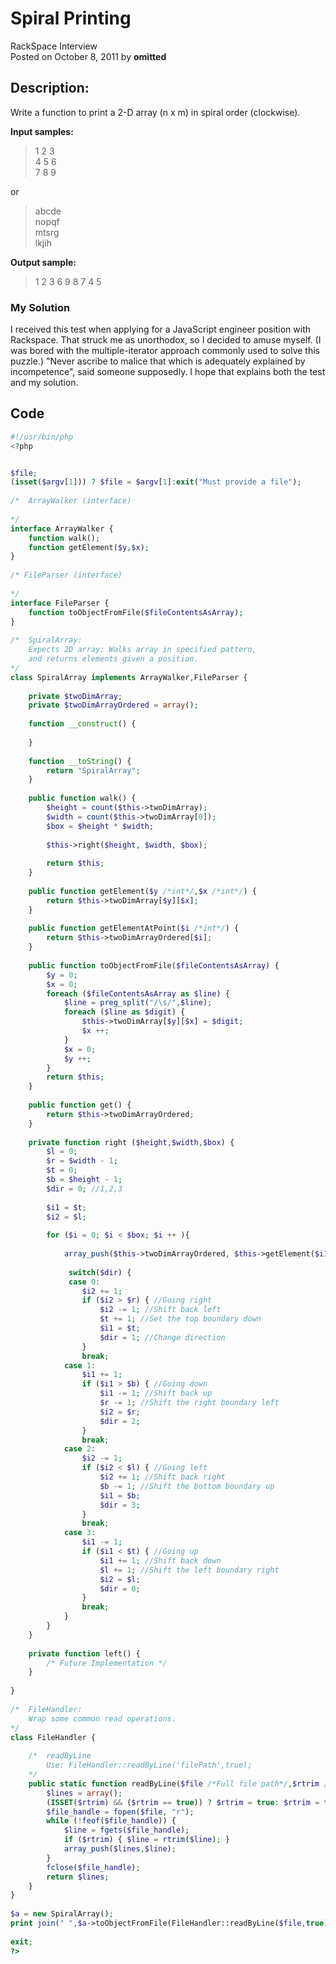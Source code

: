 # Spiral Printing<br />
RackSpace Interview<br />
Posted on October 8, 2011 by **omitted**

## Description:

Write a function to print a 2-D array (n x m) in spiral order (clockwise).


**Input samples:**

> 1 2 3<br />4 5 6<br />7 8 9 

or

>abcde<br/>nopqf<br/>mtsrg<br/>lkjih

**Output sample:**

> 1 2 3 6 9 8 7 4 5

### My Solution

I received this test when applying for a JavaScript engineer position with Rackspace. That struck me as unorthodox, so I decided to amuse myself. (I was bored with the multiple-iterator approach commonly used to solve this puzzle.) "Never ascribe to malice that which is adequately explained by incompetence", said someone supposedly. I hope that explains both the test and my solution.

## Code

```php
#!/usr/bin/php
<?php


$file;
(isset($argv[1])) ? $file = $argv[1]:exit("Must provide a file");
 
/*  ArrayWalker (interface)
 
*/
interface ArrayWalker {
    function walk();
    function getElement($y,$x);
}
 
/* FileParser (interface)
 
*/
interface FileParser {
    function toObjectFromFile($fileContentsAsArray);
}
 
/*  SpiralArray:
    Expects 2D array; Walks array in specified pattern,
    and returns elements given a position.
*/
class SpiralArray implements ArrayWalker,FileParser {  
 
    private $twoDimArray;
    private $twoDimArrayOrdered = array();
 
    function __construct() {
 
    }
 
    function __toString() {
        return "SpiralArray";
    }
 
    public function walk() {
        $height = count($this->twoDimArray);
        $width = count($this->twoDimArray[0]);
        $box = $height * $width;
 
        $this->right($height, $width, $box);
 
        return $this;
    }
 
    public function getElement($y /*int*/,$x /*int*/) {
        return $this->twoDimArray[$y][$x];
    }
 
    public function getElementAtPoint($i /*int*/) {
        return $this->twoDimArrayOrdered[$i];
    }
 
    public function toObjectFromFile($fileContentsAsArray) {
        $y = 0;
        $x = 0;
        foreach ($fileContentsAsArray as $line) {
            $line = preg_split("/\s/",$line);
            foreach ($line as $digit) {
                $this->twoDimArray[$y][$x] = $digit;
                $x ++;
            }
            $x = 0;
            $y ++;
        }
        return $this;
    }
 
    public function get() {
        return $this->twoDimArrayOrdered;
    }
 
    private function right ($height,$width,$box) {
        $l = 0;
        $r = $width - 1;
        $t = 0;
        $b = $height - 1;
        $dir = 0; //1,2,3
 
        $i1 = $t;
        $i2 = $l;
 
        for ($i = 0; $i < $box; $i ++ ){
 
            array_push($this->twoDimArrayOrdered, $this->getElement($i1,$i2));
 
             switch($dir) {
             case 0:
                $i2 += 1;
                if ($i2 > $r) { //Going right
                    $i2 -= 1; //Shift back left
                    $t += 1; //Set the top boundary down
                    $i1 = $t;
                    $dir = 1; //Change direction
                }
                break;
            case 1:
                $i1 += 1;
                if ($i1 > $b) { //Going down
                    $i1 -= 1; //Shift back up
                    $r -= 1; //Shift the right boundary left
                    $i2 = $r;
                    $dir = 2;
                }
                break;
            case 2:
                $i2 -= 1;
                if ($i2 < $l) { //Going left
                    $i2 += 1; //Shift back right
                    $b -= 1; //Shift the bottom boundary up
                    $i1 = $b;
                    $dir = 3;
                }
                break;
            case 3:
                $i1 -= 1;
                if ($i1 < $t) { //Going up
                    $i1 += 1; //Shift back down
                    $l += 1; //Shift the left boundary right
                    $i2 = $l;
                    $dir = 0;
                }
                break;
            }
        }
    }
 
    private function left() {
        /* Future Implementation */
    }
 
}
 
/*  FileHandler:
    Wrap some common read operations.
*/
class FileHandler {
 
    /*  readByLine
        Use: FileHandler::readByLine('filePath',true);
    */
    public static function readByLine($file /*Full file path*/,$rtrim /*Boolean*/) { // Return an array of lines
        $lines = array();
        (ISSET($rtrim) && ($rtrim == true)) ? $rtrim = true: $rtrim = false;
        $file_handle = fopen($file, "r");
        while (!feof($file_handle)) {
            $line = fgets($file_handle);
            if ($rtrim) { $line = rtrim($line); }
            array_push($lines,$line);
        }
        fclose($file_handle);
        return $lines;
    }
}
 
$a = new SpiralArray();
print join(" ",$a->toObjectFromFile(FileHandler::readByLine($file,true))->walk()->get());
 
exit;
?>
```